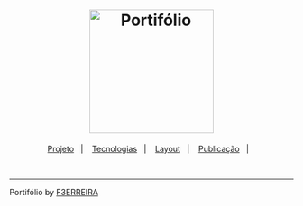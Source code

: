<h1 align="center">
  <img alt="Portifólio" title="Portif" src="github/construcao-1000x750.png" width="220px" />
</h1>

<p align="center">
  <a href="#-projeto">Projeto</a>&nbsp;&nbsp;&nbsp;|&nbsp;&nbsp;&nbsp;
  <a href="#-tecnologias">Tecnologias</a>&nbsp;&nbsp;&nbsp;|&nbsp;&nbsp;&nbsp;
  <a href="#-layout">Layout</a>&nbsp;&nbsp;&nbsp;|&nbsp;&nbsp;&nbsp;
  <a href="#earth_americas-publicação">Publicação</a>&nbsp;&nbsp;&nbsp;|&nbsp;&nbsp;&nbsp;
  <a href="#memo-licença"></a>
</p>

<br>

---
Portifólio by [F3ERREIRA](https://github.com/F3RREIRA)
